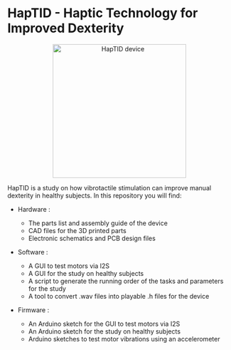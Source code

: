 # HapTID - Haptic Technology for Improved Dexterity

<p align="center">
  <img src="https://firebasestorage.googleapis.com/v0/b/portfolio-3196c.appspot.com/o/gallery%2Fwebp%2Fhaptid-worn-1.JPG?alt=media&token=92181ab5-5d4f-42ef-9671-544301b98b53" alt="HapTID device" width="300"/>
</p>

HapTID is a study on how vibrotactile stimulation can improve manual dexterity in healthy subjects. In this repository you will find:

- Hardware :
    - The parts list and assembly guide of the device
    - CAD files for the 3D printed parts
    - Electronic schematics and PCB design files

- Software :
    - A GUI to test motors via I2S
    - A GUI for the study on healthy subjects
    - A script to generate the running order of the tasks and parameters for the study
    - A tool to convert .wav files into playable .h files for the device

- Firmware :
    - An Arduino sketch for the GUI to test motors via I2S
    - An Arduino sketch for the study on healthy subjects
    - Arduino sketches to test motor vibrations using an accelerometer